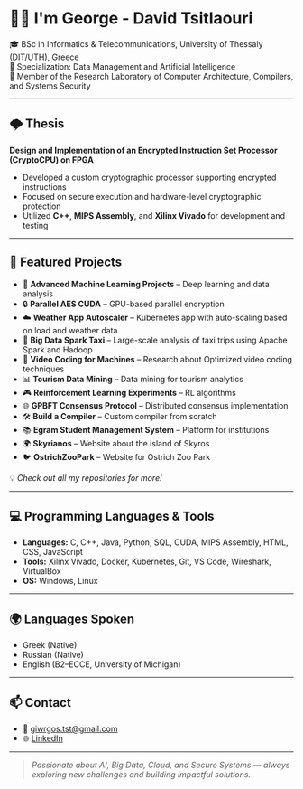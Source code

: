 # ✋🏻 I'm George - David Tsitlaouri  

🎓 BSc in Informatics & Telecommunications, University of Thessaly (DIT/UTH), Greece  
📌 Specialization: Data Management and Artificial Intelligence  
🔬 Member of the Research Laboratory of Computer Architecture, Compilers, and Systems Security  

---

## 🌩️ Thesis  
**Design and Implementation of an Encrypted Instruction Set Processor (CryptoCPU) on FPGA**  
- Developed a custom cryptographic processor supporting encrypted instructions  
- Focused on secure execution and hardware-level cryptographic protection  
- Utilized **C++**, **MIPS Assembly**, and **Xilinx Vivado** for development and testing  

---

## 🚀 Featured Projects  
- 🧠 **Advanced Machine Learning Projects** – Deep learning and data analysis  
- 🔒 **Parallel AES CUDA** – GPU-based parallel encryption  
- ☁️ **Weather App Autoscaler** – Kubernetes app with auto-scaling based on load and weather data  
- 🚕 **Big Data Spark Taxi** – Large-scale analysis of taxi trips using Apache Spark and Hadoop
- 🎥 **Video Coding for Machines** – Research about Optimized video coding techniques
- 📊 **Tourism Data Mining** – Data mining for tourism analytics   
- 🎮 **Reinforcement Learning Experiments** – RL algorithms  
- 🌐 **GPBFT Consensus Protocol** – Distributed consensus implementation  
- 🛠️ **Build a Compiler** – Custom compiler from scratch  
- 📚 **Egram Student Management System** – Platform for institutions  
- 🌍 **Skyrianos** – Website about the island of Skyros  
- 🐦 **OstrichZooPark** – Website for Ostrich Zoo Park  

💡 *Check out all my repositories for more!*  

---

## 💻 Programming Languages & Tools  
- **Languages:** C, C++, Java, Python, SQL, CUDA, MIPS Assembly, HTML, CSS, JavaScript  
- **Tools:** Xilinx Vivado, Docker, Kubernetes, Git, VS Code, Wireshark, VirtualBox  
- **OS:** Windows, Linux 

---

## 🌍 Languages Spoken  
- Greek (Native)  
- Russian (Native)  
- English (B2–ECCE, University of Michigan)  

---

## 📫 Contact  
- 📧 giwrgos.tst@gmail.com  
- 🌐 [LinkedIn](https://www.linkedin.com/in/giwrgostst/)  

---

> *Passionate about AI, Big Data, Cloud, and Secure Systems — always exploring new challenges and building impactful solutions.*  
